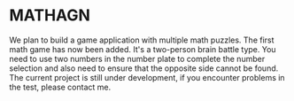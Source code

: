 # MATHAGN
We plan to build a game application with multiple math puzzles. The first math game has now been added. It's a two-person brain battle type. You need to use two numbers in the number plate to complete the number selection and also need to ensure that the opposite side cannot be found. The current project is still under development, if you encounter problems in the test, please contact me.
